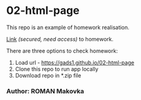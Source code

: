 # 02-html-page

This repo is an example of homework realisation.

[Link](https://docs.google.com/document/d/1zQ1lw63F8YCN1pXZwmKNU-G5Uzvqw2o5S6FJ_KVYaIg/edit?ts=6015b322) *(secured, need access)* to homework.

There are three options to check homework:
1. Load url - https://gads1.github.io/02-html-page
2. Clone this repo to run app locally
3. Download repo in *.zip file


### Author: ROMAN Makovka
